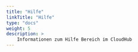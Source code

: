 ```yaml
---
title: "Hilfe"
linkTitle: "Hilfe"
type: "docs"
weight: 5
description: >
    Informationen zum Hilfe Bereich im CloudHub
---
```

